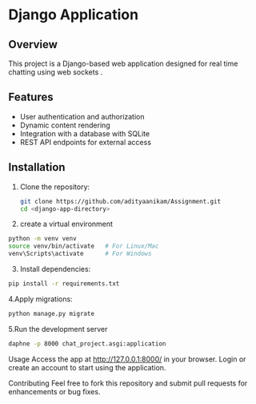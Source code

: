 # Django Application

## Overview
This project is a Django-based web application designed for real time chatting using web sockets . 

## Features
- User authentication and authorization
- Dynamic content rendering
- Integration with a database with SQLite
- REST API endpoints for external access

## Installation

1. Clone the repository:
   ```bash
   git clone https://github.com/adityaanikam/Assignment.git
   cd <django-app-directory>

2. create a virtual environment
```bash
python -m venv venv
source venv/bin/activate   # For Linux/Mac
venv\Scripts\activate      # For Windows
```

3. Install dependencies:
```bash
pip install -r requirements.txt
```
4.Apply migrations:
```bash
python manage.py migrate
```
5.Run the development server
```bash 
daphne -p 8000 chat_project.asgi:application         
```
Usage
Access the app at http://127.0.0.1:8000/ in your browser.
Login or create an account to start using the application.               

Contributing
Feel free to fork this repository and submit pull requests for enhancements or bug fixes.

